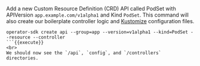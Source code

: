 Add a new Custom Resource Definition (CRD) API called PodSet with APIVersion `app.example.com/v1alpha1` and Kind `PodSet`. This command will also create our boilerplate controller logic and [Kustomize](https://kustomize.io) configuration files.

```
operator-sdk create api --group=app --version=v1alpha1 --kind=PodSet --resource --controller
```{{execute}}
<br>
We should now see the `/api`, `config`, and `/controllers` directories.